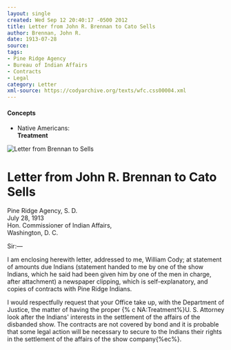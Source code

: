 ```yaml
---
layout: single
created: Wed Sep 12 20:40:17 -0500 2012
title: Letter from John R. Brennan to Cato Sells
author: Brennan, John R.
date: 1913-07-28
source: 
tags:
- Pine Ridge Agency
- Bureau of Indian Affairs
- Contracts
- Legal
category: Letter
xml-source: https://codyarchive.org/texts/wfc.css00004.xml
---
```

<div class="concepts">
    <h4>Concepts</h4>
    <div class="keywords">
        <ul>
            <li>
                <span title="NA:Treatment" style="background-color: transparent;">
                    <a title="NA:Treatment" onmouseover="highlightSpan(this.getAttribute('title'))">
                        Native Americans:
                        <br />
                        <strong>Treatment</strong>
                    </a>  
                </span>
            </li>
        </ul>
    </div>
</div>

![Letter from Brennan to Sells](https://codyarchive.org/figures/800/wfc.css00004_img_0.jpg "Letter from Brennan to Sells")

# Letter from John R. Brennan to Cato Sells

Pine Ridge Agency, S. D.  
July 28, 1913  
Hon. Commissioner of Indian Affairs,  
Washington, D. C.

Sir:—

I am enclosing herewith letter, addressed to me, William Cody; at statement of amounts due Indians (statement handed to me by one of the show Indians, which he said had been given him by one of the men in charge, after attachment) a newspaper clipping, which is self-explanatory, and copies of contracts with Pine Ridge Indians.

I would respectfully request that your Office take up, with the Department of Justice, the matter of having the proper {% c NA:Treatment%}U. S. Attorney look after the Indians' interests in the settlement of the affairs of the disbanded show. The contracts are not covered by bond and it is probable that some legal action will be necessary to secure to the Indians their rights in the settlement of the affairs of the show company{%ec%}.